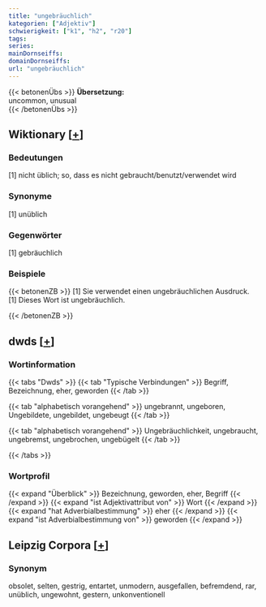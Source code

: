 ```yaml
---
title: "ungebräuchlich"
kategorien: ["Adjektiv"]
schwierigkeit: ["k1", "h2", "r20"]
tags:
series:
mainDornseiffs:
domainDornseiffs:
url: "ungebräuchlich"
---
```


{{< betonenÜbs >}}
**Übersetzung:**  
uncommon, unusual  
{{< /betonenÜbs >}}

## Wiktionary [[+](https://de.wiktionary.org/wiki/ungebräuchlich)]

### Bedeutungen
[1] nicht üblich; so, dass es nicht gebraucht/benutzt/verwendet wird  

### Synonyme
[1] unüblich  

### Gegenwörter
[1] gebräuchlich  

### Beispiele
{{< betonenZB >}}
[1] Sie verwendet einen ungebräuchlichen Ausdruck.  
[1] Dieses Wort ist ungebräuchlich.  

{{< /betonenZB >}}


## dwds [[+](https://www.dwds.de/wb/ungebräuchlich)]

### Wortinformation
{{< tabs "Dwds" >}}
{{< tab "Typische Verbindungen" >}}
Begriff, Bezeichnung, eher, geworden
{{< /tab >}}

{{< tab "alphabetisch vorangehend" >}}
ungebrannt, ungeboren, Ungebildete, ungebildet, ungebeugt
{{< /tab >}}

{{< tab "alphabetisch vorangehend" >}}
Ungebräuchlichkeit, ungebraucht, ungebremst, ungebrochen, ungebügelt
{{< /tab >}}

{{< /tabs >}}

### Wortprofil
{{< expand "Überblick" >}} Bezeichnung, geworden, eher, Begriff {{< /expand >}}
{{< expand "ist Adjektivattribut von" >}} Wort {{< /expand >}}
{{< expand "hat Adverbialbestimmung" >}} eher {{< /expand >}}
{{< expand "ist Adverbialbestimmung von" >}} geworden {{< /expand >}}

## Leipzig Corpora [[+](https://corpora.uni-leipzig.de/en/res?word=ungebräuchlich&corpusId=deu_newscrawl-public_2018)]


### Synonym
obsolet, selten, gestrig, entartet, unmodern, ausgefallen, befremdend, rar, unüblich, ungewohnt, gestern, unkonventionell


